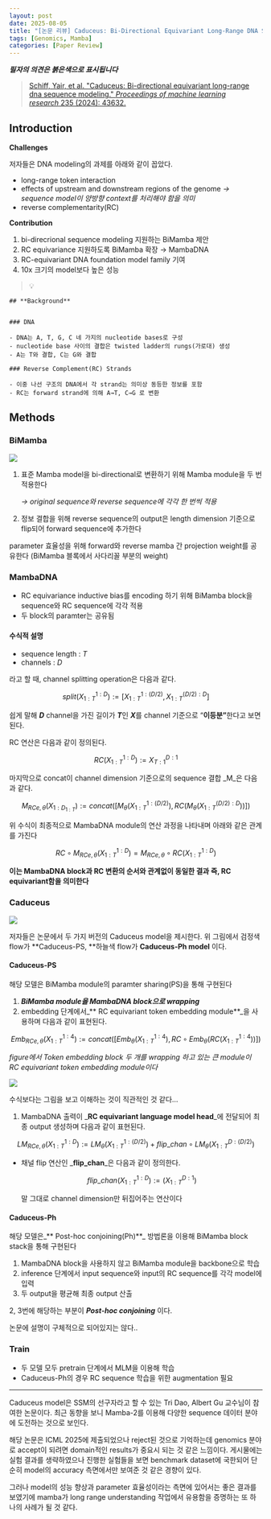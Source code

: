 ```yaml
---
layout: post
date: 2025-08-05
title: "[논문 리뷰] Caduceus: Bi-Directional Equivariant Long-Range DNA Sequence Modeling"
tags: [Genomics, Mamba]
categories: [Paper Review]
---
```


<span class="notion-red">_**필자의 의견은 붉은색으로 표시됩니다**_</span>


> [Schiff, Yair, et al. "Caduceus: Bi-directional equivariant long-range dna sequence modeling." ](https://pmc.ncbi.nlm.nih.gov/articles/PMC12189541/)[_Proceedings of machine learning research_](https://pmc.ncbi.nlm.nih.gov/articles/PMC12189541/)[ 235 (2024): 43632.](https://pmc.ncbi.nlm.nih.gov/articles/PMC12189541/)



## Introduction


**Challenges**


저자들은 DNA modeling의 과제를 아래와 같이 꼽았다.

- long-range token interaction
- effects of upstream and downstream regions of the genome 
_→ sequence model이 양방향 context를 처리해야 함을 의미_
- reverse complementarity(RC)

**Contribution**

1. bi-direcrional sequence modeling 지원하는 BiMamba 제안
1. RC equivariance 지원하도록 BiMamba 확장 → MambaDNA
1. RC-equivariant DNA foundation model family 기여
1. 10x 크기의 model보다 높은 성능

> 💡 


	## **Background**


	### DNA

	- DNA는 A, T, G, C 네 가지의 nucleotide bases로 구성
	- nucleotide base 사이의 결합은 twisted ladder의 rungs(가로대) 생성
	- A는 T와 결합, C는 G와 결합

	### Reverse Complement(RC) Strands

	- 이중 나선 구조의 DNA에서 각 strand는 의미상 동등한 정보를 포함
	- RC는 forward strand에 의해 A→T, C→G 로 변환


## Methods



### BiMamba


![](https://prod-files-secure.s3.us-west-2.amazonaws.com/542b861c-36a8-4051-84e5-8804b6728dba/2c247d59-7815-4980-99f0-8f0d21f445a7/image.png?X-Amz-Algorithm=AWS4-HMAC-SHA256&X-Amz-Content-Sha256=UNSIGNED-PAYLOAD&X-Amz-Credential=ASIAZI2LB466RUYGCQHS%2F20251001%2Fus-west-2%2Fs3%2Faws4_request&X-Amz-Date=20251001T100107Z&X-Amz-Expires=3600&X-Amz-Security-Token=IQoJb3JpZ2luX2VjEHoaCXVzLXdlc3QtMiJHMEUCIEhigX1BcDk5vAcbZQ%2BNc8KTDIvY40TvQvWw33ZW9j60AiEAkb17K42ktMBNU%2FMuGu%2BOREsO4ZLU1H08avAWNTSByE8q%2FwMIExAAGgw2Mzc0MjMxODM4MDUiDCmNH95YCNT8y9ClzircA2kVZHvQkemqnbJ31181hgPqxWMomVaUKOnpIFmiz16UTe3EKw5jbW4BjP2AOvPfUdDve6a6su2QzOfdEIUdbcY8NP0z5hp9qk3Lf9AM5ygn7zKfmLBYQIzQ6q84vcJ%2BMsDe9D9yGlMfGTMH8vAPQbP2dgG8RHzFioUubxgQRxbPfLMm6rFx2HomRn2ZmllIrxmK%2BFskxK5EH2BUrKO8xJLIQ%2BT077v2Kihbis%2FUA5IPRu80jglRBxBzCmI4PZNoxRI4QocmuAeXI%2F1ZXeSE5b5JL%2BHaUhIqsIfTAtw1Kyfra7vq4SHIQ549jJ8gP%2Bcx3rdaHGSsFRYskHdqTp0YK46%2F9Xw7tKGipWhkuFc8QHAcu7kH0Zn%2BhdyT%2FKgY9PTglhzTjEm6Iqi9siZ529iNiuEjOJSXJ337jz%2FVCzcQZVOohA0ZKG0TJ%2FXw81rZZwu9Plfphs%2FqqpZMdNVPRAedW5YqNBV9XWFrJtcEsc85Uu38IQN246lyU4WXehueWuM8%2BCz5rgCWe2gf%2F4Kq4laSyHbo0SFuCI%2BXxDcOkG3L6Lx%2B7jF47Kb4L%2B%2BIfwiW5fusb1B2ESoHNrC6ufrN1RrW%2BumUTcWw%2FKMXONkNTgeYAZpduep43hISx2kzNMIqML7t88YGOqUBNjbaP4ZrtrkGsOH3VPC5dt9eAYhoDrIwuJvCzvl0Z%2BPrTAs4k4oJpVll9IKNLFOIeKn9ZtX0KHtWVbPa%2Bsmpn7SNImUcLSb9%2BXVdFVJwVi7tF8DtmPe6j%2BHujNHgWOMiqOiG8O8qoAyP4PlNFs6LCafx1U47ETAz9iJLrKpEjTd3RbsQKvFNOzrMCaGKzgph0qS7ryh8XuRB01sCRRsM4cVXgzZ1&X-Amz-Signature=b78f965bb67a64c6fdf265d1a8bf20d7dbeb05d9b6c09c959299bd41c25666a4&X-Amz-SignedHeaders=host&x-amz-checksum-mode=ENABLED&x-id=GetObject)

1. 표준 Mamba model을 bi-directional로 변환하기 위해 Mamba module을 두 번 적용한다

	_→ original sequence와 reverse sequence에 각각 한 번씩 적용_

1. 정보 결합을 위해 reverse sequence의 output은 length dimension 기준으로 flip되어 forward sequence에 추가한다

parameter 효율성을 위해 forward와 reverse mamba 간 projection weight를 공유한다 (BiMamba 블록에서 사다리꼴 부분의 weight)



### MambaDNA

- RC equivariance inductive bias를 encoding 하기 위해 BiMamba block을 sequence와 RC sequence에 각각 적용
- 두 block의 paramter는 공유됨


#### 수식적 설명

- sequence length : _T_
- channels : _D_

라고 할 때,  channel splitting operation은 다음과 같다.


$$
split(X^{1:D}_{1:T}):=[X^{1:(D/2)}_{1:T},X^{(D/2):D}_{1:T}]
$$


<span class="notion-red">쉽게 말해 </span><span class="notion-red">_**D**_</span><span class="notion-red"> channel을 가진 길이가 </span><span class="notion-red">_**T**_</span><span class="notion-red">인 </span><span class="notion-red">_**X**_</span><span class="notion-red">를 channel 기준으로 “</span><span class="notion-red">**이등분”**</span><span class="notion-red">한다고 보면 된다.</span>


RC 연산은 다음과 같이 정의된다.


$$
RC(X^{1:D}_{1:T}):=X^{D:1}_{T:1}
$$


마지막으로 concat이 channel dimension 기준으로의 sequence 결합 _M_은 다음과 같다.


$$
M_{RCe,\theta}(X_{1:D_{1:T}}):=concat([M_{\theta}(X^{1:(D/2)}_{1:T}),RC(M_{\theta}(X^{(D/2):D}_{1:T}))])
$$


위 수식이 최종적으로 MambaDNA module의 연산 과정을 나타내며 아래와 같은 관계를 가진다


$$
RC\circ M_{RCe,\theta}(X^{1:D}_{1:T}) = M_{RCe,\theta} \circ RC(X^{1:D}_{1:T})
$$


**이는 MambaDNA block과 RC 변환의 순서와 관계없이 동일한 결과 즉, RC equivariant함을 의미한다**



### Caduceus


![](https://prod-files-secure.s3.us-west-2.amazonaws.com/542b861c-36a8-4051-84e5-8804b6728dba/f94a60d7-8145-473b-aef9-7c68d3ec604a/image.png?X-Amz-Algorithm=AWS4-HMAC-SHA256&X-Amz-Content-Sha256=UNSIGNED-PAYLOAD&X-Amz-Credential=ASIAZI2LB466RUYGCQHS%2F20251001%2Fus-west-2%2Fs3%2Faws4_request&X-Amz-Date=20251001T100107Z&X-Amz-Expires=3600&X-Amz-Security-Token=IQoJb3JpZ2luX2VjEHoaCXVzLXdlc3QtMiJHMEUCIEhigX1BcDk5vAcbZQ%2BNc8KTDIvY40TvQvWw33ZW9j60AiEAkb17K42ktMBNU%2FMuGu%2BOREsO4ZLU1H08avAWNTSByE8q%2FwMIExAAGgw2Mzc0MjMxODM4MDUiDCmNH95YCNT8y9ClzircA2kVZHvQkemqnbJ31181hgPqxWMomVaUKOnpIFmiz16UTe3EKw5jbW4BjP2AOvPfUdDve6a6su2QzOfdEIUdbcY8NP0z5hp9qk3Lf9AM5ygn7zKfmLBYQIzQ6q84vcJ%2BMsDe9D9yGlMfGTMH8vAPQbP2dgG8RHzFioUubxgQRxbPfLMm6rFx2HomRn2ZmllIrxmK%2BFskxK5EH2BUrKO8xJLIQ%2BT077v2Kihbis%2FUA5IPRu80jglRBxBzCmI4PZNoxRI4QocmuAeXI%2F1ZXeSE5b5JL%2BHaUhIqsIfTAtw1Kyfra7vq4SHIQ549jJ8gP%2Bcx3rdaHGSsFRYskHdqTp0YK46%2F9Xw7tKGipWhkuFc8QHAcu7kH0Zn%2BhdyT%2FKgY9PTglhzTjEm6Iqi9siZ529iNiuEjOJSXJ337jz%2FVCzcQZVOohA0ZKG0TJ%2FXw81rZZwu9Plfphs%2FqqpZMdNVPRAedW5YqNBV9XWFrJtcEsc85Uu38IQN246lyU4WXehueWuM8%2BCz5rgCWe2gf%2F4Kq4laSyHbo0SFuCI%2BXxDcOkG3L6Lx%2B7jF47Kb4L%2B%2BIfwiW5fusb1B2ESoHNrC6ufrN1RrW%2BumUTcWw%2FKMXONkNTgeYAZpduep43hISx2kzNMIqML7t88YGOqUBNjbaP4ZrtrkGsOH3VPC5dt9eAYhoDrIwuJvCzvl0Z%2BPrTAs4k4oJpVll9IKNLFOIeKn9ZtX0KHtWVbPa%2Bsmpn7SNImUcLSb9%2BXVdFVJwVi7tF8DtmPe6j%2BHujNHgWOMiqOiG8O8qoAyP4PlNFs6LCafx1U47ETAz9iJLrKpEjTd3RbsQKvFNOzrMCaGKzgph0qS7ryh8XuRB01sCRRsM4cVXgzZ1&X-Amz-Signature=b385a7c030fb8c6898a65a98caec844ba5493536b88ed4982157fbe4de5f8a24&X-Amz-SignedHeaders=host&x-amz-checksum-mode=ENABLED&x-id=GetObject)


저자들은 논문에서 두 가지 버전의 Caduceus model을 제시한다. 위 그림에서 검정색 flow가 **Caduceus-PS, **하늘색 flow가 **Caduceus-Ph model** 이다.



#### Caduceus-PS


해당 모델은 BiMamba module의 paramter sharing(PS)을 통해 구현된다

1. _**BiMamba module을 MambaDNA block으로 wrapping**_
1. embedding 단계에서_** RC equivariant token embedding module**_을 사용하며 다음과 같이 표현된다.

$$
Emb_{RCe,\theta}(X^{1:4}_{1:T}):=concat([Emb_{\theta}(X^{1:4}_{1:T}),RC \circ Emb_{\theta}(RC(X^{1:4}_{1:T}))])
$$


_figure에서 Token embedding block 두 개를 wrapping 하고 있는 큰 module이 RC equivariant token embedding module이다_


![](https://prod-files-secure.s3.us-west-2.amazonaws.com/542b861c-36a8-4051-84e5-8804b6728dba/b175e4da-71eb-4e91-8c23-a06dabe673c9/image.png?X-Amz-Algorithm=AWS4-HMAC-SHA256&X-Amz-Content-Sha256=UNSIGNED-PAYLOAD&X-Amz-Credential=ASIAZI2LB466RUYGCQHS%2F20251001%2Fus-west-2%2Fs3%2Faws4_request&X-Amz-Date=20251001T100107Z&X-Amz-Expires=3600&X-Amz-Security-Token=IQoJb3JpZ2luX2VjEHoaCXVzLXdlc3QtMiJHMEUCIEhigX1BcDk5vAcbZQ%2BNc8KTDIvY40TvQvWw33ZW9j60AiEAkb17K42ktMBNU%2FMuGu%2BOREsO4ZLU1H08avAWNTSByE8q%2FwMIExAAGgw2Mzc0MjMxODM4MDUiDCmNH95YCNT8y9ClzircA2kVZHvQkemqnbJ31181hgPqxWMomVaUKOnpIFmiz16UTe3EKw5jbW4BjP2AOvPfUdDve6a6su2QzOfdEIUdbcY8NP0z5hp9qk3Lf9AM5ygn7zKfmLBYQIzQ6q84vcJ%2BMsDe9D9yGlMfGTMH8vAPQbP2dgG8RHzFioUubxgQRxbPfLMm6rFx2HomRn2ZmllIrxmK%2BFskxK5EH2BUrKO8xJLIQ%2BT077v2Kihbis%2FUA5IPRu80jglRBxBzCmI4PZNoxRI4QocmuAeXI%2F1ZXeSE5b5JL%2BHaUhIqsIfTAtw1Kyfra7vq4SHIQ549jJ8gP%2Bcx3rdaHGSsFRYskHdqTp0YK46%2F9Xw7tKGipWhkuFc8QHAcu7kH0Zn%2BhdyT%2FKgY9PTglhzTjEm6Iqi9siZ529iNiuEjOJSXJ337jz%2FVCzcQZVOohA0ZKG0TJ%2FXw81rZZwu9Plfphs%2FqqpZMdNVPRAedW5YqNBV9XWFrJtcEsc85Uu38IQN246lyU4WXehueWuM8%2BCz5rgCWe2gf%2F4Kq4laSyHbo0SFuCI%2BXxDcOkG3L6Lx%2B7jF47Kb4L%2B%2BIfwiW5fusb1B2ESoHNrC6ufrN1RrW%2BumUTcWw%2FKMXONkNTgeYAZpduep43hISx2kzNMIqML7t88YGOqUBNjbaP4ZrtrkGsOH3VPC5dt9eAYhoDrIwuJvCzvl0Z%2BPrTAs4k4oJpVll9IKNLFOIeKn9ZtX0KHtWVbPa%2Bsmpn7SNImUcLSb9%2BXVdFVJwVi7tF8DtmPe6j%2BHujNHgWOMiqOiG8O8qoAyP4PlNFs6LCafx1U47ETAz9iJLrKpEjTd3RbsQKvFNOzrMCaGKzgph0qS7ryh8XuRB01sCRRsM4cVXgzZ1&X-Amz-Signature=e84447c0d6bd4909fc34076daefbbf253645457ef2fc13eaeef53e603aa11266&X-Amz-SignedHeaders=host&x-amz-checksum-mode=ENABLED&x-id=GetObject)


<span class="notion-red">수식보다는 그림을 보고 이해하는 것이 직관적인 것 같다…</span>

1. MambaDNA 출력이 _**RC equivariant language model head**_에 전달되어 최종 output 생성하며 다음과 같이 표현된다.

$$
LM_{RCe,\theta}(X^{1:D}_{1:T}):= LM_{\theta}(X^{1:(D/2)}_{1:T})+flip\_chan\circ LM_{\theta}(X^{D:(D/2)}_{1:T})
$$

- 채널 flip 연산인 _**flip\_chan**_은 다음과 같이 정의한다.

	$$
	flip\_chan(X^{1:D}_{1:T}):=(X^{D:1}_{1:T})
	$$


	말 그대로 channel dimension만 뒤집어주는 연산이다



#### Caduceus-Ph


해당 모델은_** Post-hoc conjoining(Ph)**_ 방법론을 이용해 BiMamba block stack을 통해 구현된다

1. MambaDNA block을 사용하지 않고 BiMamba module을 backbone으로 학습
1. inference 단계에서 input sequence와 input의 RC sequence를 각각 model에 입력
1. 두 output을 평균해 최종 output 산출

2, 3번에 해당하는 부분이 _**Post-hoc conjoining**_ 이다.


<span class="notion-red">논문에 설명이 구체적으로 되어있지는 않다..</span>



### Train

- 두 모델 모두 pretrain 단계에서 MLM을 이용해 학습
- Caduceus-Ph의 경우 RC sequence 학습을 위한 augmentation 필요

---


<span class="notion-red">Caduceus model은 SSM의 선구자라고 할 수 있는 Tri Dao, Albert Gu 교수님이 참여한 논문이다. 최근 동향을 보니 Mamba-2를 이용해 다양한 sequence 데이터 분야에 도전하는 것으로 보인다.</span>


<span class="notion-red">해당 논문은 ICML 2025에 제출되었으나 reject된 것으로 기억하는데 genomics 분야로 accept이 되려면 domain적인 results가 중요시 되는 것 같은 느낌이다. 게시물에는 실험 결과를 생략하였으나 진행한 실험들을 보면 benchmark dataset에 국한되어 단순히 model의 accuracy 측면에서만 보여준 것 같은 경향이 있다.</span>


<span class="notion-red">그러나 model의 성능 향상과 parameter 효율성이라는 측면에 있어서는 좋은 결과를 보였기에 mamba가 long range understanding 작업에서 유용함을 증명하는 또 하나의 사례가 될 것 같다.</span>

